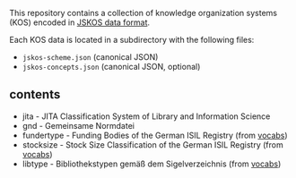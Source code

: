 This repository contains a collection of knowledge organization systems (KOS)
encoded in [JSKOS data format](https://gbv.github.io/jskos/).

Each KOS data is located in a subdirectory with the following files:

* `jskos-scheme.json` (canonical JSON)
* `jskos-concepts.json` (canonical JSON, optional)
 
## contents

* jita - JITA Classification System of Library and Information Science
* gnd - Gemeinsame Normdatei
* fundertype - Funding Bodies of the German ISIL Registry (from [vocabs])
* stocksize - Stock Size Classification of the German ISIL Registry (from [vocabs])
* libtype - Bibliothekstypen gemäß dem Sigelverzeichnis (from [vocabs])

[vocabs]: https://github.com/lobid/vocabs

